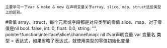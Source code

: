     主要学习一下var & make & new 在声明变量关于array、slice、map、struct这些类型上的区别。
    
#零值
    array、struct，每个元素或字段都是对应类型的零值
    slice、map、对于零值是nil
    bool: false, int: 0, float: 0.0, string: "", pointer\function\interface\slice\channel\map: nil
#var声明变量
    var 变量名 类型 = 表达式，如果省略了表达式，就使用类型的零值初始化变量
    